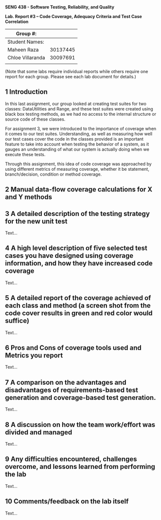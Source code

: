 **SENG 438 - Software Testing, Reliability, and Quality**

**Lab. Report #3 – Code Coverage, Adequacy Criteria and Test Case Correlation**

| Group \#:      |     |
| -------------- | --- |
| Student Names: |     |
| Maheen Raza    |30137445     |
| Chloe Villaranda  | 30097691    |
|                |     |

(Note that some labs require individual reports while others require one report
for each group. Please see each lab document for details.)

## 1 Introduction

In this last assignment, our group looked at creating test suites for two classes: DataUtilities and Range, and these test suites were created using black box testing methods, as we had no access to the internal structure or source code of these classes. 

For assignment 3, we were introduced to the importance of coverage when it comes to our test suites. Understanding, as well as measuring how well our test cases cover the code in the classes provided is an important feature to take into account when testing the behavior of a system, as it gauges an understanding of what our system is actually doing when we execute these tests.

Through this assignment, this idea of code coverage was approached by using different metrics of measuring coverage, whether it be statement, branch/decision, condition or method coverage. 

## 2 Manual data-flow coverage calculations for X and Y methods



## 3 A detailed description of the testing strategy for the new unit test

Text…

## 4 A high level description of five selected test cases you have designed using coverage information, and how they have increased code coverage

Text…

## 5 A detailed report of the coverage achieved of each class and method (a screen shot from the code cover results in green and red color would suffice)

Text…

## 6 Pros and Cons of coverage tools used and Metrics you report

Text…

## 7 A comparison on the advantages and disadvantages of requirements-based test generation and coverage-based test generation.

Text…

## 8 A discussion on how the team work/effort was divided and managed

Text…

## 9 Any difficulties encountered, challenges overcome, and lessons learned from performing the lab

Text…

## 10 Comments/feedback on the lab itself

Text…
